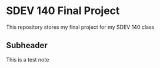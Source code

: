 # SDEV 140 Final Project 

This repository stores my final project for my SDEV 140 class

## Subheader

This is a test note